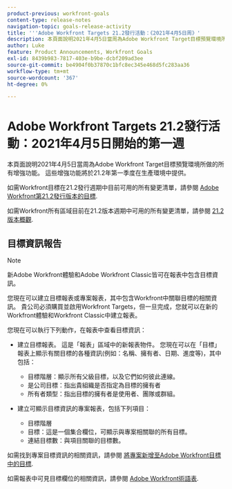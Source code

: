 ```yaml
---
product-previous: workfront-goals
content-type: release-notes
navigation-topic: goals-release-activity
title: '''Adobe Workfront Targets 21.2發行活動：《2021年4月5日周》'
description: 本頁面說明2021年4月5日當周為Adobe Workfront Target目標預覽環境所做的所有增強功能。 這些增強功能將於21.2年第一季度在生產環境中提供。
author: Luke
feature: Product Announcements, Workfront Goals
exl-id: 8439b983-7817-403e-b9be-dcbf209ad3ee
source-git-commit: be4904f0b37870c1bfc8ec345e468d5fc283aa36
workflow-type: tm+mt
source-wordcount: '367'
ht-degree: 0%

---
```


# Adobe Workfront Targets 21.2發行活動：2021年4月5日開始的第一週

本頁面說明2021年4月5日當周為Adobe Workfront Target目標預覽環境所做的所有增強功能。 這些增強功能將於21.2年第一季度在生產環境中提供。

如需Workfront目標在21.2發行週期中目前可用的所有變更清單，請參閱 [Adobe Workfront第21.2發行版本的目標](../../../../product-announcements/product-releases/goals-release-activity/goals-21.2-release/goals-release-21-2.md).

如需Workfront所有區域目前在21.2版本週期中可用的所有變更清單，請參閱 [21.2版本概觀](../../../../product-announcements/product-releases/21.2-release-activity/21-2-release-overview.md).

## 目標資訊報告

>[!NOTE]
>
>新Adobe Workfront體驗和Adobe Workfront Classic皆可在報表中包含目標資訊。

您現在可以建立目標報表或專案報表，其中包含Workfront中關聯目標的相關資訊。 貴公司必須購買並啟用Workfront Targets，但一旦完成，您就可以在新的Workfront體驗和Workfront Classic中建立報表。

您現在可以執行下列動作，在報表中查看目標資訊：

* 建立目標報表。 這是「報表」區域中的新報表物件。 您現在可以在「目標」報表上顯示有關目標的各種資訊(例如：名稱、擁有者、日期、進度等)，其中包括：

   * 目標階層：顯示所有父級目標，以及它們如何彼此連線。
   * 是公司目標：指出貴組織是否指定為目標的擁有者
   * 所有者類型：指出目標的擁有者是使用者、團隊或群組。

* 建立可顯示目標資訊的專案報表，包括下列項目：

   * 目標階層
   * 目標：這是一個集合欄位，可顯示與專案相關聯的所有目標。
   * 連結目標數：與項目關聯的目標數。

如需找到專案目標資訊的相關資訊，請參閱 [將專案新增至Adobe Workfront目標中的目標](../../../../workfront-goals/results-and-activities/connect-projects-to-goals-overview.md).

如需報表中可見目標欄位的相關資訊，請參閱 [Adobe Workfront術語表](../../../../workfront-basics/navigate-workfront/workfront-navigation/workfront-terminology-glossary.md).

